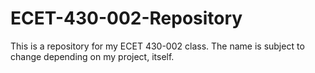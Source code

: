 # ECET-430-002-Repository
This is a repository for my ECET 430-002 class. The name is subject to change depending on my project, itself.
